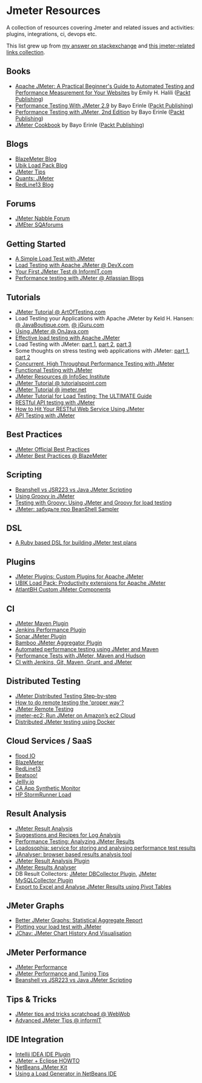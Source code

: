 # Jmeter Resources
A collection of resources covering Jmeter and related issues and activities: plugins, integrations, ci, devops etc.

This list grew up from [my answer on stackexchange](http://sqa.stackexchange.com/a/2552/1842) and [this jmeter-related links collection](https://delicious.com/veslefrik/jmeter).

## Books

- [Apache JMeter: A Practical Beginner's Guide to Automated Testing and Performance Measurement for Your Websites](http://books.google.by/books/about/Apache_JMeter.html?id=nX8oKIEvUcYC) by Emily H. Halili ([Packt Publishing](https://www.packtpub.com/networking-and-servers/apache-jmeter))
- [Performance Testing With JMeter 2.9](http://books.google.by/books?id=fpWmv3wPT64C) by Bayo Erinle ([Packt Publishing](https://www.packtpub.com/application-development/performance-testing-jmeter-29))
- [Performance Testing with JMeter, 2nd Edition](https://books.google.by/books?id=6ditCAAAQBAJ) by Bayo Erinle ([Packt Publishing](https://www.packtpub.com/application-development/performance-testing-jmeter-second-edition))
- [JMeter Cookbook](https://books.google.by/books?id=gJUeBQAAQBAJ) by Bayo Erinle ([Packt Publishing](https://www.packtpub.com/application-development/jmeter-cookbook))

## Blogs

- [BlazeMeter Blog](https://blazemeter.com/blog)
- [Ubik Load Pack Blog](http://www.ubik-ingenierie.com/blog/)
- [JMeter Tips](http://jmeter-tips.blogspot.com/)
- [Quants: JMeter](http://alexandru-ersenie.com/category/jmeter/)
- [RedLine13 Blog](https://www.redline13.com/blog/recent-posts/)

## Forums

- [JMeter Nabble Forum](http://jmeter.512774.n5.nabble.com/)
- [JMEter SQAforums](http://www.sqaforums.com/postlist.php?Cat=0&Board=UBB54)

## Getting Started

- [A Simple Load Test with JMeter](https://www.urbaninsight.com/2011/07/18/simple-load-test-with-jmeter)
- [Load Testing with Apache JMeter @ DevX.com](http://www.devx.com/webdev/Article/17950)
- [Your First JMeter Test @ InformIT.com](http://www.informit.com/guides/content.aspx?g=java&seqNum=269)
- [Performance testing with JMeter @ Atlassian Blogs](http://blogs.atlassian.com/2008/10/performance_testing_with_jmete/)

## Tutorials

- [JMeter Tutorial @ ArtOfTesting.com](http://artoftesting.com/performanceTesting.html)
- Load Testing your Applications with Apache JMeter by Keld H. Hansen: [@ JavaBoutique.com](http://web.archive.org/web/20120302160128/http://javaboutique.internet.com/tutorials/JMeter/), [@ jGuru.com](http://www.jguru.com/article/server-side/load-testing-with-apache-jmeter.html)
- [Using JMeter @ OnJava.com](http://www.onjava.com/lpt/a/3066)
- [Effective load testing with Apache JMeter](http://www.davegardner.me.uk/blog/2010/09/23/effective-load-testing-with-apache-jmeter/)
- Load Testing with JMeter: [part 1](https://lincolnloop.com/blog/2011/sep/21/load-testing-jmeter-part-1-getting-started/), [part 2](https://lincolnloop.com/blog/2011/oct/12/load-testing-jmeter-part-2-headless-testing-and-je/), [part 3](https://lincolnloop.com/blog/2012/sep/19/load-testing-jmeter-part-3-replaying-apache-logs/)
- Some thoughts on stress testing web applications with JMeter: [part 1](http://nico.vahlas.eu/2010/03/17/some-thoughts-on-stress-testing-web-applications-with-jmeter-part-1/), [part 2](http://nico.vahlas.eu/2010/03/30/some-thoughts-on-stress-testing-web-applications-with-jmeter-part-2/)
- [Concurrent, High Throughput Performance Testing with JMeter](http://planet.jboss.org/post/concurrent_high_throughput_performance_testing_with_jmeter)
- [Functional Testing with JMeter](https://www.packtpub.com/books/content/functional-testing-jmeter)
- [JMeter Resources @ InfoSec Institute](http://resources.infosecinstitute.com/search/?s=jmeter)
- [JMeter Tutorial @ tutorialspoint.com ](http://www.tutorialspoint.com/jmeter/)
- [JMeter Tutorial @ jmeter.net](http://www.jmeter.net/)
- [JMeter Tutorial for Load Testing: The ULTIMATE Guide](http://www.javacodegeeks.com/2014/11/jmeter-tutorial-load-testing.html)
- [RESTful API testing with JMeter](http://www.ibm.com/developerworks/cloud/library/cl-jmeter-restful/)
- [How to Hit Your RESTful Web Service Using JMeter](http://crunchify.com/how-to-hit-your-restful-web-service-using-jmeter-perform-a-simple-load-test/)
- [API Testing with JMeter](http://www.gcdtech.com/blog/api-testing-with-jmeter/)

## Best Practices

- [JMeter Official Best Practices](http://jmeter.apache.org/usermanual/best-practices.html)
- [JMeter Best Practices @ BlazeMeter](https://docs.blazemeter.com/customer/portal/articles/1932776-jmeter-best-practices)

## Scripting

- [Beanshell vs JSR223 vs Java JMeter Scripting](http://blazemeter.com/blog/beanshell-vs-jsr223-vs-java-jmeter-scripting-its-performance)
- [Using Groovy in JMeter](http://jroller.com/isaaclevin/entry/using_groovy_in_jmeter)
- [Testing with Groovy: Using JMeter and Groovy for load testing](https://www.packtpub.com/sites/default/files/downloads/Testingwithgroovy.pdf)
- [JMeter: забудьте про BeanShell Sampler](http://habrahabr.ru/post/250731/)

## DSL

- [A Ruby based DSL for building JMeter test plans](https://github.com/flood-io/ruby-jmeter)

## Plugins

- [JMeter Plugins: Custom Plugins for Apache JMeter](http://jmeter-plugins.org/)
- [UBIK Load Pack: Productivity extensions for Apache JMeter](http://ubikloadpack.com/)
- [AtlantBH Custom JMeter Components](https://github.com/ATLANTBH/jmeter-components/)

## CI

- [JMeter Maven Plugin](http://jmeter.lazerycode.com/)
- [Jenkins Performance Plugin](https://wiki.jenkins-ci.org/display/JENKINS/Performance+Plugin)
- [Sonar JMeter Plugin](https://github.com/SonarCommunity/sonar-jmeter)
- [Bamboo JMeter Aggregator Plugin](https://github.com/diegomansua/Bamboo-JMeter-Aggregator-Plugin)
- [Automated performance testing using JMeter and Maven](http://blogs.atlassian.com/2009/10/automated_performance_testing_using_jmeter_and_maven/)
- [Performance Tests with JMeter, Maven and Hudson](http://www.theserverlabs.com/blog/2009/04/23/performance-tests-with-jmeter-maven-and-hudson/)
- [CI with Jenkins, Git, Maven, Grunt, and JMeter](https://github.com/dzuluagaapigee/apigee-ci-jenkins-git-maven-jmeter)

## Distributed Testing

- [JMeter Distributed Testing Step-by-step](http://jmeter.apache.org/usermanual/jmeter_distributed_testing_step_by_step.pdf)
- [How to do remote testing the 'proper way'?](http://wiki.apache.org/jmeter/JMeterFAQ#How_to_do_remote_testing_the_.27proper_way.27.3F)
- [JMeter Remote Testing](http://jmeter.apache.org/usermanual/remote-test.html)
- [jmeter-ec2: Run JMeter on Amazon’s ec2 Cloud](http://www.http503.com/2012/run-jmeter-on-amazon-ec2-cloud/)
- [Distributed JMeter testing using Docker](http://srivaths.blogspot.com/2014/08/distrubuted-jmeter-testing-using-docker.html)

## Cloud Services / SaaS

- [flood IO](http://flood.io/)
- [BlazeMeter](http://blazemeter.com/)
- [RedLine13](http://redline13.com/)
- [Beatsoo!](https://beatsoo.org/)
- [Jellly.io](https://jellly.io/)
- [CA App Synthetic Monitor](https://cloudmonitor.ca.com/en/feature/transaction-monitoring-web-application-testing.html)
- [HP StormRunner Load](https://saas.hp.com/software/stormrunner-load)

## Result Analysis

- [JMeter Result Analysis](http://artoftesting.com/performanceTesting/resultAnaysis.html)
- [Suggestions and Recipes for Log Analysis](http://wiki.apache.org/jmeter/LogAnalysis)
- [Performance Testing: Analyzing JMeter Results](http://www.datazoo.de/articles/158/performance-testing-analyzing-jmeter-results/)
- [Loadosophia: service for storing and analysing performance test results](http://loadosophia.org/)
- [JAnalyser: browser based results analysis tool](http://janalyser.com/)
- [JMeter Result Analysis Plugin](https://github.com/afranken/jmeter-analysis-maven-plugin)
- [JMeter Results Analyser](http://sourceforge.net/projects/jmstats/)
- DB Result Collectors: [JMeter DBCollector Plugin](http://sourceforge.net/projects/jmeterdbcollect/), [JMeter MySQLCollector Plugin](http://wiki.apache.org/jmeter/MysqlCollectorPlugin)
- [Export to Excel and Analyse JMeter Results using Pivot Tables](http://alexandru-ersenie.com/2009/08/28/jmeter-results-analysis-using-pivot-tables-in-excel/)

## JMeter Graphs

- [Better JMeter Graphs: Statistical Aggregate Report](http://rubenlaguna.com/wp/better-jmeter-graphs/)
- [Plotting your load test with JMeter](http://www.metaltoad.com/blog/plotting-your-load-test-jmeter)
- [JChav: JMeter Chart History And Visualisation](https://github.com/d6y/jchav)

## JMeter Performance

- [JMeter Performance](http://wiki.apache.org/jmeter/JMeterPerformance)
- [JMeter Performance and Tuning Tips](http://www.ubik-ingenierie.com/blog/jmeter_performance_tuning_tips/)
- [Beanshell vs JSR223 vs Java JMeter Scripting](http://blazemeter.com/blog/beanshell-vs-jsr223-vs-java-jmeter-scripting-its-performance)

## Tips & Tricks

- [JMeter tips and tricks scratchpad @ WebWob](http://www.webwob.com/html/jmeter_tips.html)
- [Advanced JMeter Tips @ informIT](http://www.informit.com/guides/printerfriendly.aspx?g=java&seqNum=520)

## IDE Integration

- [Intellij IDEA IDE Plugin](https://github.com/ponomandr/jmeter-idea-plugin)
- [JMeter + Eclipse HOWTO](http://people.apache.org/~mkostrze/jmeter-eclipse/index.html)
- [NetBeans JMeter Kit](http://plugins.netbeans.org/plugin/49923/jmeter)
- [Using a Load Generator in NetBeans IDE](https://netbeans.org/kb/docs/java/profile-loadgenerator.html)
